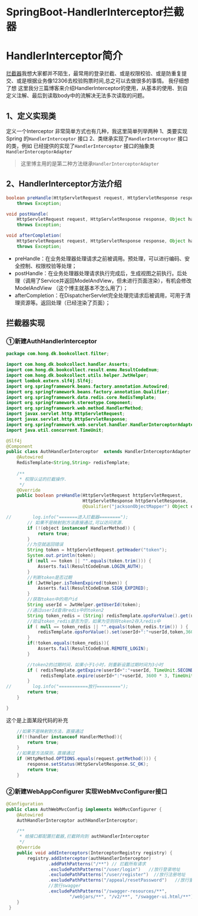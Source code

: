 # SpringBoot-HandlerInterceptor拦截器

# HandlerInterceptor简介

[拦截器](https://so.csdn.net/so/search?q=拦截器&spm=1001.2101.3001.7020)我想大家都并不陌生，最常用的登录拦截、或是权限校验、或是防重复提交、或是根据业务像12306去校验购票时间,总之可以去做很多的事情。
我仔细想了想
这里我分三篇博客来介绍HandlerInterceptor的使用，从基本的使用、到自定义注解、最后到读取body中的流解决无法多次读取的问题。

## 1、定义实现类

定义一个Interceptor 非常简单方式也有几种，我这里简单列举两种
1、类要实现Spring 的`HandlerInterceptor` 接口
2、类继承实现了`HandlerInterceptor` 接口的类，例如 已经提供的实现了`HandlerInterceptor` 接口的抽象类`HandlerInterceptorAdapter`

> 这里博主用的是第二种方法继承`HandlerInterceptorAdapter`



## 2、HandlerInterceptor方法介绍

```java
boolean preHandle(HttpServletRequest request, HttpServletResponse response, Object handler)
    throws Exception;

void postHandle(
    HttpServletRequest request, HttpServletResponse response, Object handler, ModelAndView modelAndView)
    throws Exception;

void afterCompletion(
    HttpServletRequest request, HttpServletResponse response, Object handler, Exception ex)
    throws Exception;
```



- preHandle：在业务处理器处理请求之前被调用。预处理，可以进行编码、安全控制、权限校验等处理；
- postHandle：在业务处理器处理请求执行完成后，生成视图之前执行。后处理（调用了Service并返回ModelAndView，但未进行页面渲染），有机会修改ModelAndView （这个博主就基本不怎么用了）；
- afterCompletion：在DispatcherServlet完全处理完请求后被调用，可用于清理资源等。返回处理（已经渲染了页面）；

## 拦截器实现

### ①新建AuthHandlerInterceptor

```java
package com.hong.dk.bookcollect.filter;

import com.hong.dk.bookcollect.handler.Asserts;
import com.hong.dk.bookcollect.result.enmu.ResultCodeEnum;
import com.hong.dk.bookcollect.utils.helper.JwtHelper;
import lombok.extern.slf4j.Slf4j;
import org.springframework.beans.factory.annotation.Autowired;
import org.springframework.beans.factory.annotation.Qualifier;
import org.springframework.data.redis.core.RedisTemplate;
import org.springframework.stereotype.Component;
import org.springframework.web.method.HandlerMethod;
import javax.servlet.http.HttpServletRequest;
import javax.servlet.http.HttpServletResponse;
import org.springframework.web.servlet.handler.HandlerInterceptorAdapter;
import java.util.concurrent.TimeUnit;

@Slf4j
@Component
public class AuthHandlerInterceptor  extends HandlerInterceptorAdapter {
    @Autowired
    RedisTemplate<String,String> redisTemplate;
    
    /**
     * 权限认证的拦截操作.
     */
    @Override
    public boolean preHandle(HttpServletRequest httpServletRequest,
                             HttpServletResponse httpServletResponse,
                             @Qualifier("jacksonObjectMapper") Object object) {

//        log.info("=======进入拦截器========");
        // 如果不是映射到方法直接通过,可以访问资源.
        if (!(object instanceof HandlerMethod)) {
            return true;
        }
        //为空就返回错误
        String token = httpServletRequest.getHeader("token");
        System.out.println(token);
        if (null == token || "".equals(token.trim())) {
            Asserts.fail(ResultCodeEnum.LOGIN_AUTH);
        }
        //判断token是否过期
        if (JwtHelper.isTokenExpired(token)) {
            Asserts.fail(ResultCodeEnum.SIGN_EXPIRED);
        }
        //获取token中的用户id
        String userId = JwtHelper.getUserId(token);
        //通过userId查询redis中的token2
        String token_redis = (String) redisTemplate.opsForValue().get(userId+":"+userId);
        //验证token_redis是否为空，如果为空则将token2存入redis中
        if ( null == token_redis || "".equals(token_redis.trim()) ) {
            redisTemplate.opsForValue().set(userId+":"+userId,token,3600 * 3,TimeUnit.SECONDS);
        }
        if(!token.equals(token_redis)){
            Asserts.fail(ResultCodeEnum.REMOTE_LOGIN);
        }

        //token2的过期时间，如果小于1小时，则重新设置过期时间为3小时
        if ( redisTemplate.getExpire(userId+":"+userId, TimeUnit.SECONDS ) < 3600) {
             redisTemplate.expire(userId+":"+userId, 3600 * 3, TimeUnit.SECONDS);
        }
//        log.info("===========放行=========");
        return true;
    }

}
```



这个是上面某段代码的补充

```java
    //如果不是映射到方法，直接通过
    if(!(handler instanceof HandlerMethod)){
        return true;
    }
    //如果是方法探测，直接通过
    if (HttpMethod.OPTIONS.equals(request.getMethod())) {
        response.setStatus(HttpServletResponse.SC_OK);
        return true;
    }
```

### ②新建WebAppConfigurer 实现WebMvcConfigurer接口

```java
@Configuration
public class AuthWebMvcConfig implements WebMvcConfigurer {
    @Autowired
    AuthHandlerInterceptor authHandlerInterceptor;

    /**
     * 给接口都配置拦截器,拦截转向到 authHandlerInterceptor
     */
    @Override
    public void addInterceptors(InterceptorRegistry registry) {
        registry.addInterceptor(authHandlerInterceptor)
                .addPathPatterns("/**") // 拦截所有请求
                .excludePathPatterns("/user/login")   //放行登录地址
                .excludePathPatterns("/user/register")  //放行注册地址
                .excludePathPatterns("/appeal/resetPassword")   //放行重置密码地址
                //放行swagger
                .excludePathPatterns("/swagger-resources/**",
                        "/webjars/**", "/v2/**", "/swagger-ui.html/**");
    }
 }
```



